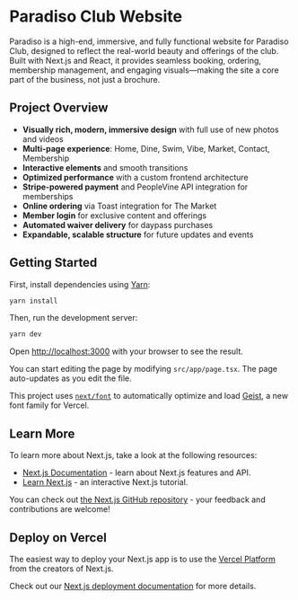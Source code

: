 # Paradiso Club Website

Paradiso is a high-end, immersive, and fully functional website for Paradiso Club, designed to reflect the real-world beauty and offerings of the club. Built with Next.js and React, it provides seamless booking, ordering, membership management, and engaging visuals—making the site a core part of the business, not just a brochure.

## Project Overview

- **Visually rich, modern, immersive design** with full use of new photos and videos
- **Multi-page experience**: Home, Dine, Swim, Vibe, Market, Contact, Membership
- **Interactive elements** and smooth transitions
- **Optimized performance** with a custom frontend architecture
- **Stripe-powered payment** and PeopleVine API integration for memberships
- **Online ordering** via Toast integration for The Market
- **Member login** for exclusive content and offerings
- **Automated waiver delivery** for daypass purchases
- **Expandable, scalable structure** for future updates and events

## Getting Started

First, install dependencies using [Yarn](https://yarnpkg.com/):

```bash
yarn install
```

Then, run the development server:

```bash
yarn dev
```

Open [http://localhost:3000](http://localhost:3000) with your browser to see the result.

You can start editing the page by modifying `src/app/page.tsx`. The page auto-updates as you edit the file.

This project uses [`next/font`](https://nextjs.org/docs/app/building-your-application/optimizing/fonts) to automatically optimize and load [Geist](https://vercel.com/font), a new font family for Vercel.

## Learn More

To learn more about Next.js, take a look at the following resources:

- [Next.js Documentation](https://nextjs.org/docs) - learn about Next.js features and API.
- [Learn Next.js](https://nextjs.org/learn) - an interactive Next.js tutorial.

You can check out [the Next.js GitHub repository](https://github.com/vercel/next.js) - your feedback and contributions are welcome!

## Deploy on Vercel

The easiest way to deploy your Next.js app is to use the [Vercel Platform](https://vercel.com/new?utm_medium=default-template&filter=next.js&utm_source=create-next-app&utm_campaign=create-next-app-readme) from the creators of Next.js.

Check out our [Next.js deployment documentation](https://nextjs.org/docs/app/building-your-application/deploying) for more details.
